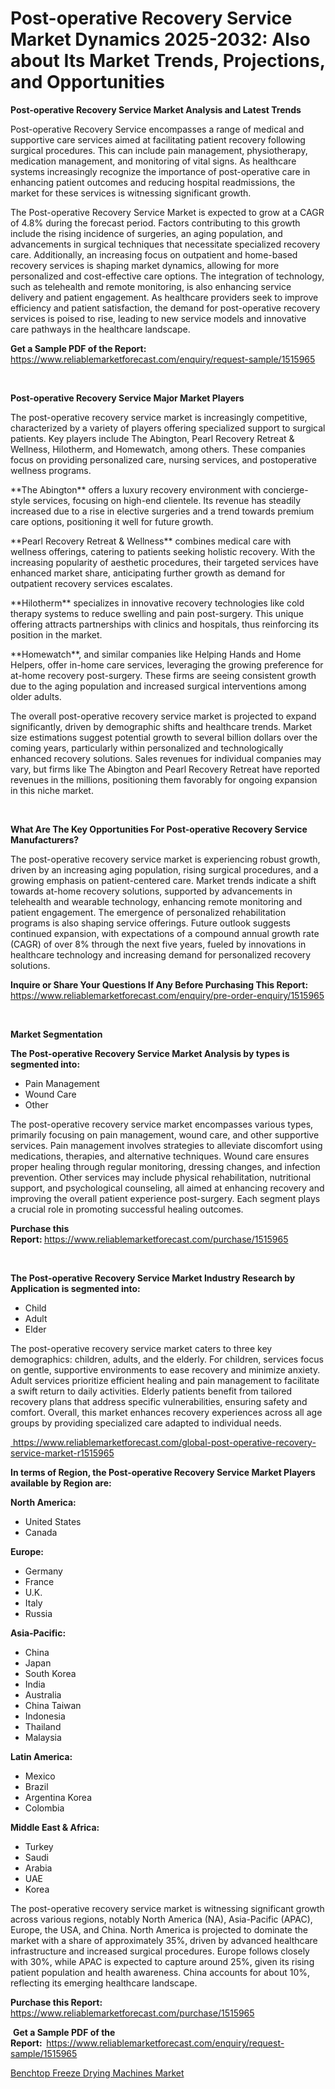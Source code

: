 <p><h1>Post-operative Recovery Service Market Dynamics 2025-2032: Also about Its Market Trends, Projections, and Opportunities</h1></p><p><strong>Post-operative Recovery Service Market Analysis and Latest Trends</strong></p>
<p><p>Post-operative Recovery Service encompasses a range of medical and supportive care services aimed at facilitating patient recovery following surgical procedures. This can include pain management, physiotherapy, medication management, and monitoring of vital signs. As healthcare systems increasingly recognize the importance of post-operative care in enhancing patient outcomes and reducing hospital readmissions, the market for these services is witnessing significant growth.</p><p>The Post-operative Recovery Service Market is expected to grow at a CAGR of 4.8% during the forecast period. Factors contributing to this growth include the rising incidence of surgeries, an aging population, and advancements in surgical techniques that necessitate specialized recovery care. Additionally, an increasing focus on outpatient and home-based recovery services is shaping market dynamics, allowing for more personalized and cost-effective care options. The integration of technology, such as telehealth and remote monitoring, is also enhancing service delivery and patient engagement. As healthcare providers seek to improve efficiency and patient satisfaction, the demand for post-operative recovery services is poised to rise, leading to new service models and innovative care pathways in the healthcare landscape.</p></p>
<p><strong>Get a Sample PDF of the Report:&nbsp;</strong> <a href="https://www.reliablemarketforecast.com/enquiry/request-sample/1515965?utm_campaign=3049&utm_medium=2&utm_source=Github&utm_content=ia&utm_term=29032025&utm_id=post-operative-recovery-service">https://www.reliablemarketforecast.com/enquiry/request-sample/1515965</a></p>
<p>&nbsp;</p>
<p><strong>Post-operative Recovery Service Major Market Players</strong></p>
<p><p>The post-operative recovery service market is increasingly competitive, characterized by a variety of players offering specialized support to surgical patients. Key players include The Abington, Pearl Recovery Retreat & Wellness, Hilotherm, and Homewatch, among others. These companies focus on providing personalized care, nursing services, and postoperative wellness programs.</p><p>**The Abington** offers a luxury recovery environment with concierge-style services, focusing on high-end clientele. Its revenue has steadily increased due to a rise in elective surgeries and a trend towards premium care options, positioning it well for future growth.</p><p>**Pearl Recovery Retreat & Wellness** combines medical care with wellness offerings, catering to patients seeking holistic recovery. With the increasing popularity of aesthetic procedures, their targeted services have enhanced market share, anticipating further growth as demand for outpatient recovery services escalates.</p><p>**Hilotherm** specializes in innovative recovery technologies like cold therapy systems to reduce swelling and pain post-surgery. This unique offering attracts partnerships with clinics and hospitals, thus reinforcing its position in the market.</p><p>**Homewatch**, and similar companies like Helping Hands and Home Helpers, offer in-home care services, leveraging the growing preference for at-home recovery post-surgery. These firms are seeing consistent growth due to the aging population and increased surgical interventions among older adults.</p><p>The overall post-operative recovery service market is projected to expand significantly, driven by demographic shifts and healthcare trends. Market size estimations suggest potential growth to several billion dollars over the coming years, particularly within personalized and technologically enhanced recovery solutions. Sales revenues for individual companies may vary, but firms like The Abington and Pearl Recovery Retreat have reported revenues in the millions, positioning them favorably for ongoing expansion in this niche market.</p></p>
<p>&nbsp;</p>
<p><strong>What Are The Key Opportunities For Post-operative Recovery Service Manufacturers?</strong></p>
<p><p>The post-operative recovery service market is experiencing robust growth, driven by an increasing aging population, rising surgical procedures, and a growing emphasis on patient-centered care. Market trends indicate a shift towards at-home recovery solutions, supported by advancements in telehealth and wearable technology, enhancing remote monitoring and patient engagement. The emergence of personalized rehabilitation programs is also shaping service offerings. Future outlook suggests continued expansion, with expectations of a compound annual growth rate (CAGR) of over 8% through the next five years, fueled by innovations in healthcare technology and increasing demand for personalized recovery solutions.</p></p>
<p><strong>Inquire or Share Your Questions If Any Before Purchasing This Report:</strong> <a href="https://www.reliablemarketforecast.com/enquiry/pre-order-enquiry/1515965?utm_campaign=3049&utm_medium=2&utm_source=Github&utm_content=ia&utm_term=29032025&utm_id=post-operative-recovery-service">https://www.reliablemarketforecast.com/enquiry/pre-order-enquiry/1515965</a></p>
<p>&nbsp;</p>
<p><strong>Market Segmentation</strong></p>
<p><strong>The Post-operative Recovery Service Market Analysis by types is segmented into:</strong></p>
<p><ul><li>Pain Management</li><li>Wound Care</li><li>Other</li></ul></p>
<p><p>The post-operative recovery service market encompasses various types, primarily focusing on pain management, wound care, and other supportive services. Pain management involves strategies to alleviate discomfort using medications, therapies, and alternative techniques. Wound care ensures proper healing through regular monitoring, dressing changes, and infection prevention. Other services may include physical rehabilitation, nutritional support, and psychological counseling, all aimed at enhancing recovery and improving the overall patient experience post-surgery. Each segment plays a crucial role in promoting successful healing outcomes.</p></p>
<p><strong>Purchase this Report:&nbsp;</strong><a href="https://www.reliablemarketforecast.com/purchase/1515965?utm_campaign=3049&utm_medium=2&utm_source=Github&utm_content=ia&utm_term=29032025&utm_id=post-operative-recovery-service">https://www.reliablemarketforecast.com/purchase/1515965</a></p>
<p>&nbsp;</p>
<p><strong>The Post-operative Recovery Service Market Industry Research by Application is segmented into:</strong></p>
<p><ul><li>Child</li><li>Adult</li><li>Elder</li></ul></p>
<p><p>The post-operative recovery service market caters to three key demographics: children, adults, and the elderly. For children, services focus on gentle, supportive environments to ease recovery and minimize anxiety. Adult services prioritize efficient healing and pain management to facilitate a swift return to daily activities. Elderly patients benefit from tailored recovery plans that address specific vulnerabilities, ensuring safety and comfort. Overall, this market enhances recovery experiences across all age groups by providing specialized care adapted to individual needs.</p></p>
<p><a href="https://www.reliablemarketforecast.com/global-post-operative-recovery-service-market-r1515965?utm_campaign=3049&utm_medium=2&utm_source=Github&utm_content=ia&utm_term=29032025&utm_id=post-operative-recovery-service">&nbsp;https://www.reliablemarketforecast.com/global-post-operative-recovery-service-market-r1515965</a></p>
<p><strong>In terms of Region, the Post-operative Recovery Service Market Players available by Region are:</strong></p>
<p>
    <p> <strong> North America: </strong>
        <ul>
            <li>United States</li>
            <li>Canada</li>
        </ul>
        </p> 
    <p> <strong> Europe: </strong>
        <ul>
            <li>Germany</li>
            <li>France</li>
            <li>U.K.</li>
            <li>Italy</li>
            <li>Russia</li>
        </ul>
        </p> 
    <p> <strong> Asia-Pacific: </strong>
        <ul>
            <li>China</li>
            <li>Japan</li>
            <li>South Korea</li>
            <li>India</li>
            <li>Australia</li>
            <li>China Taiwan</li>
            <li>Indonesia</li>
            <li>Thailand</li>
            <li>Malaysia</li>
        </ul>
        </p> 
    <p> <strong> Latin America: </strong>
        <ul>
            <li>Mexico</li>
            <li>Brazil</li>
            <li>Argentina Korea</li>
            <li>Colombia</li>
        </ul>
        </p> 
    <p> <strong> Middle East & Africa: </strong>
        <ul>
            <li>Turkey</li>
            <li>Saudi</li>
            <li>Arabia</li>
            <li>UAE</li>
            <li>Korea</li>
        </ul>
    </p>
    </p>
<p><p>The post-operative recovery service market is witnessing significant growth across various regions, notably North America (NA), Asia-Pacific (APAC), Europe, the USA, and China. North America is projected to dominate the market with a share of approximately 35%, driven by advanced healthcare infrastructure and increased surgical procedures. Europe follows closely with 30%, while APAC is expected to capture around 25%, given its rising patient population and health awareness. China accounts for about 10%, reflecting its emerging healthcare landscape.</p></p>
<p><strong>Purchase this Report: </strong><a href="https://www.reliablemarketforecast.com/purchase/1515965?utm_campaign=3049&utm_medium=2&utm_source=Github&utm_content=ia&utm_term=29032025&utm_id=post-operative-recovery-service">https://www.reliablemarketforecast.com/purchase/1515965</a></p>
<p>&nbsp;<strong>Get a Sample PDF of the Report:&nbsp;&nbsp;</strong><a href="https://www.reliablemarketforecast.com/enquiry/request-sample/1515965?utm_campaign=3049&utm_medium=2&utm_source=Github&utm_content=ia&utm_term=29032025&utm_id=post-operative-recovery-service">https://www.reliablemarketforecast.com/enquiry/request-sample/1515965</a></p>
<p><strong></strong></p>
<p><p><a href="https://github.com/felishtimoti/Market-Research-Report-List-1/blob/main/benchtop-freeze-drying-machines-market.md?utm_campaign=3049&utm_medium=2&utm_source=Github&utm_content=ia&utm_term=29032025&utm_id=post-operative-recovery-service">Benchtop Freeze Drying Machines Market</a></p></p>